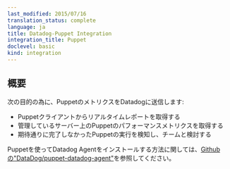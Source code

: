 ```yaml
---
last_modified: 2015/07/16
translation_status: complete
language: ja
title: Datadog-Puppet Integration
integration_title: Puppet
doclevel: basic
kind: integration
---
```


<!-- ### Overview
 -->

## 概要



<!-- Connect Puppet to Datadog in order to:

- Get real-time reports on Puppet Agent runs.
- Track key Puppet performance metrics across all your servers.
- Quickly identify and discuss failed Puppet runs with your team

To install the Datadog Agent via Puppet, please see [here](https://github.com/datadog/puppet-datadog-agent). -->

次の目的の為に、PuppetのメトリクスをDatadogに送信します:

- Puppetクライアントからリアルタイムレポートを取得する
- 管理しているサーバー上のPuppetのパフォーマンスメトリクスを取得する
- 期待通りに完了しなかったPuppetの実行を検知し、チームと検討する

Puppetを使ってDatadog Agentをインストールする方法に関しては、[Githubの"DataDog/puppet-datadog-agent"](http://docs.datadoghq.com/ja/guides/chef/)を参照してください。
